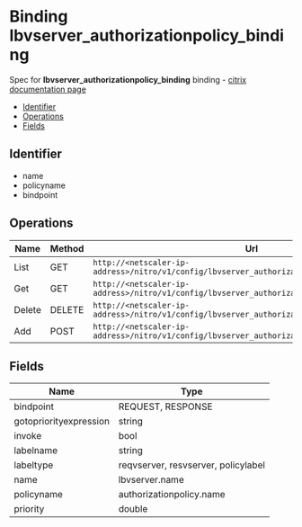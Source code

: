 # Binding lbvserver_authorizationpolicy_binding

Spec for **lbvserver_authorizationpolicy_binding** binding - [citrix documentation page](https://developer-docs.citrix.com/projects/netscaler-nitro-api/en/12.0/configuration/load-balancing/lbvserver_authorizationpolicy_binding/lbvserver_authorizationpolicy_binding/)

- [Identifier](#identifier)
- [Operations](#operations)
- [Fields](#fields)

## Identifier

- name
- policyname
- bindpoint

## Operations

| Name | Method | Url |
|----|----|----|
| List | GET | `http://<netscaler-ip-address>/nitro/v1/config/lbvserver_authorizationpolicy_binding` |
| Get | GET | `http://<netscaler-ip-address>/nitro/v1/config/lbvserver_authorizationpolicy_binding/<name>` |
| Delete | DELETE | `http://<netscaler-ip-address>/nitro/v1/config/lbvserver_authorizationpolicy_binding/<name>` |
| Add | POST | `http://<netscaler-ip-address>/nitro/v1/config/lbvserver_authorizationpolicy_binding` |

## Fields

| Name | Type |
|----|----|
| bindpoint | REQUEST, RESPONSE |
| gotopriorityexpression | string |
| invoke | bool |
| labelname | string |
| labeltype | reqvserver, resvserver, policylabel |
| name | lbvserver.name |
| policyname | authorizationpolicy.name |
| priority | double |

